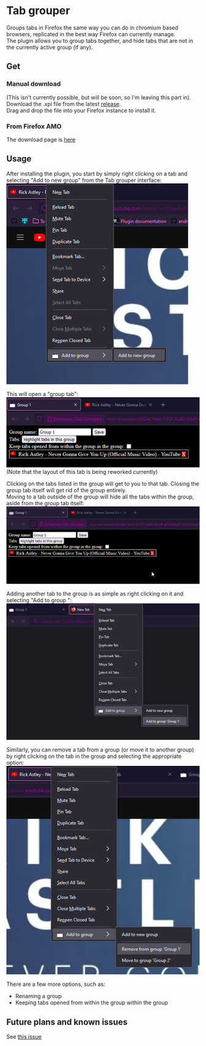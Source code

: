 # Tab grouper
Groups tabs in Firefox the same way you can do in chromium based browsers, replicated in the best way Firefox can currently manage.  
The plugin allows you to group tabs together, and hide tabs that are not in the currently active group (if any).

## Get
### Manual download
(This isn't currently possible, but will be soon, so I'm leaving this part in).  
Download the .xpi file from the latest [release](https://github.com/TheNamlessGuy/browser-tab-grouper/releases).  
Drag and drop the file into your Firefox instance to install it.

### From Firefox AMO
The download page is [here](https://addons.mozilla.org/firefox/addon/tab-grouper/)

## Usage
After installing the plugin, you start by simply right clicking on a tab and selecting "Add to new group" from the Tab grouper interface:  
![An image showing what the context menu options for adding a new group looks like](docs/images/add-to-new-group.png)

This will open a "group tab":  
![The contents of a group tab](docs/images/tab-in-group.png)  
(Note that the layout of this tab is being reworked currently)

Clicking on the tabs listed in the group will get to you to that tab. Closing the group tab itself will get rid of the group entirely.  
Moving to a tab outside of the group will hide all the tabs within the group, aside from the group tab itself:  
![A gif showing that moving outside of the group tab will hide the tabs within the group](docs/images/group-tab-functionality.gif)

Adding another tab to the group is as simple as right clicking on it and selecting "Add to group <group name>":  
![An image showing what the context menu options for adding a tab to an existing group looks like](docs/images/add-to-existing-group.png)

Similarly, you can remove a tab from a group (or move it to another group) by right clicking on the tab in the group and selecting the appropriate option:  
![An image showing what the context menu options for removing and moving a tab from groups looks like](docs/images/remove-and-move-group-options.png)

There are a few more options, such as:
* Renaming a group
* Keeping tabs opened from within the group within the group

## Future plans and known issues
See [this issue](issues/1)
